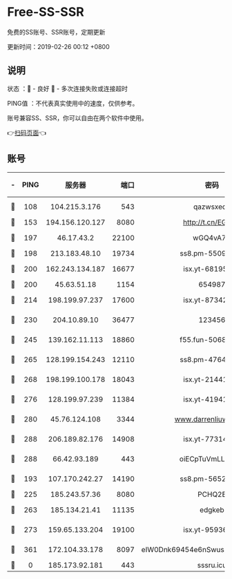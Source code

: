 # Free-SS-SSR

免费的SS账号、SSR账号，定期更新

更新时间：2019-02-26 00:12 +0800

## 说明

状态     ：🙂 - 良好 🙁 - 多次连接失败或连接超时

PING值   ：不代表真实使用中的速度，仅供参考。

账号兼容SS、SSR，你可以自由在两个软件中使用。

👉[扫码页面](https://liesauer.github.io/free-ss-ssr.github.io/)👈

## 账号

|-|PING|服务器|端口|密码|加密方式|区域|
|:----:|:----:|:-----:|-----:|:----:|:----:|:----:|
|🙂|108|104.215.3.176|543|qazwsxedc|aes-256-gcm|JP|
|🙂|153|194.156.120.127|8080|http://t.cn/EGJIyrl|rc4-md5|RU|
|🙂|197|46.17.43.2|22100|wGQ4vA7D|aes-256-gcm|RU|
|🙂|198|213.183.48.10|19734|ss8.pm-55096385|rc4-md5|RU|
|🙂|200|162.243.134.187|16677|isx.yt-68195372|aes-256-cfb|US|
|🙂|200|45.63.51.18|1154|654987|chacha20|US|
|🙂|214|198.199.97.237|17600|isx.yt-87342097|aes-256-cfb|US|
|🙂|230|204.10.89.10|36477|123456|aes-256-cfb|US|
|🙂|245|139.162.11.113|18860|f55.fun-50686264|aes-256-cfb|SG|
|🙂|265|128.199.154.243|12110|ss8.pm-47641220|aes-256-cfb|SG|
|🙂|268|198.199.100.178|18043|isx.yt-21441189|aes-256-cfb|US|
|🙂|276|128.199.97.239|11384|isx.yt-41941480|aes-256-cfb|SG|
|🙂|280|45.76.124.108|3344|www.darrenliuwei.com|aes-256-cfb|AU|
|🙂|288|206.189.82.176|14908|isx.yt-77314449|aes-256-cfb|SG|
|🙂|288|66.42.93.189|443|oiECpTuVmLLxk4Ts|aes-256-cfb|US|
|🙂|193|107.170.242.27|14190|ss8.pm-56526890|aes-256-cfb|US|
|🙂|225|185.243.57.36|8080|PCHQ2E|rc4-md5|US|
|🙂|263|185.134.21.41|11135|edgkeb|aes-256-cfb|GB|
|🙂|273|159.65.133.204|19100|isx.yt-95936060|aes-256-cfb|SG|
|🙁|361|172.104.33.178|8097|eIW0Dnk69454e6nSwuspv9DmS201tQ0D|aes-256-cfb|SG|
|🙁|0|185.173.92.181|443|sssru.icu|rc4-md5|RU|

